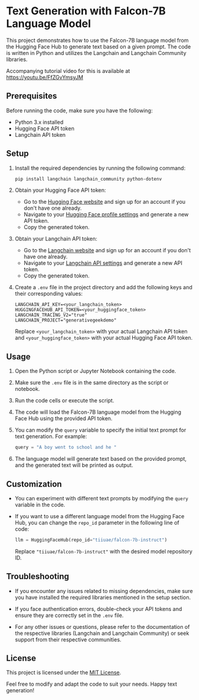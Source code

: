 # Text Generation with Falcon-7B Language Model

This project demonstrates how to use the Falcon-7B language model from the Hugging Face Hub to generate text based on a given prompt. The code is written in Python and utilizes the Langchain and Langchain Community libraries.

Accompanying tutorial video for this is available at https://youtu.be/FfZGvYmsyJM

## Prerequisites

Before running the code, make sure you have the following:

- Python 3.x installed
- Hugging Face API token
- Langchain API token

## Setup

1. Install the required dependencies by running the following command:

   ```bash
   pip install langchain langchain_community python-dotenv
   ```

2. Obtain your Hugging Face API token:
   - Go to the [Hugging Face website](https://huggingface.co/) and sign up for an account if you don't have one already.
   - Navigate to your [Hugging Face profile settings](https://huggingface.co/settings/token) and generate a new API token.
   - Copy the generated token.

3. Obtain your Langchain API token:
   - Go to the [Langchain website](https://langchain.com/) and sign up for an account if you don't have one already.
   - Navigate to your [Langchain API settings](https://langchain.com/account/api-keys) and generate a new API token.
   - Copy the generated token.

4. Create a `.env` file in the project directory and add the following keys and their corresponding values:

   ```
   LANGCHAIN_API_KEY=<your_langchain_token>
   HUGGINGFACEHUB_API_TOKEN=<your_huggingface_token>
   LANGCHAIN_TRACING_V2="true"
   LANGCHAIN_PROJECT="generativegeekdemo"
   ```

   Replace `<your_langchain_token>` with your actual Langchain API token and `<your_huggingface_token>` with your actual Hugging Face API token.

## Usage

1. Open the Python script or Jupyter Notebook containing the code.

2. Make sure the `.env` file is in the same directory as the script or notebook.

3. Run the code cells or execute the script.

4. The code will load the Falcon-7B language model from the Hugging Face Hub using the provided API token.

5. You can modify the `query` variable to specify the initial text prompt for text generation. For example:

   ```python
   query = "A boy went to school and he "
   ```

6. The language model will generate text based on the provided prompt, and the generated text will be printed as output.

## Customization

- You can experiment with different text prompts by modifying the `query` variable in the code.

- If you want to use a different language model from the Hugging Face Hub, you can change the `repo_id` parameter in the following line of code:

  ```python
  llm = HuggingFaceHub(repo_id="tiiuae/falcon-7b-instruct")
  ```

  Replace `"tiiuae/falcon-7b-instruct"` with the desired model repository ID.

## Troubleshooting

- If you encounter any issues related to missing dependencies, make sure you have installed the required libraries mentioned in the setup section.

- If you face authentication errors, double-check your API tokens and ensure they are correctly set in the `.env` file.

- For any other issues or questions, please refer to the documentation of the respective libraries (Langchain and Langchain Community) or seek support from their respective communities.

## License

This project is licensed under the [MIT License](LICENSE).

Feel free to modify and adapt the code to suit your needs. Happy text generation!
